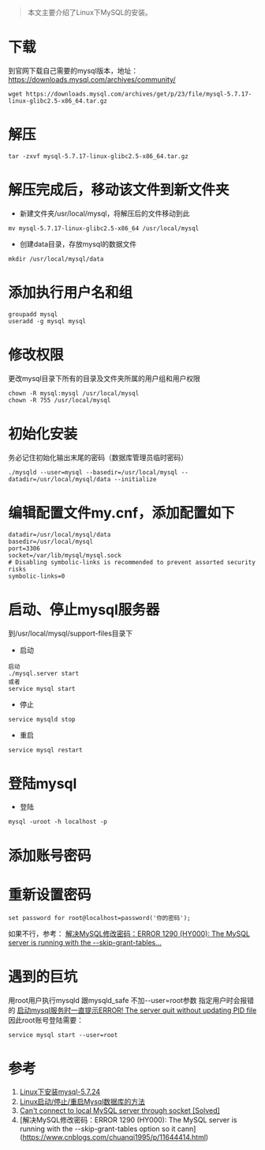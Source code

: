> 本文主要介绍了Linux下MySQL的安装。
# 下载
到官网下载自己需要的mysql版本，地址：https://downloads.mysql.com/archives/community/
```
wget https://downloads.mysql.com/archives/get/p/23/file/mysql-5.7.17-linux-glibc2.5-x86_64.tar.gz
```

# 解压
```
tar -zxvf mysql-5.7.17-linux-glibc2.5-x86_64.tar.gz
```

# 解压完成后，移动该文件到新文件夹
- 新建文件夹/usr/local/mysql，将解压后的文件移动到此
```
mv mysql-5.7.17-linux-glibc2.5-x86_64 /usr/local/mysql
```
- 创建data目录，存放mysql的数据文件
```
mkdir /usr/local/mysql/data
```

# 添加执行用户名和组
```
groupadd mysql
useradd -g mysql mysql
```

# 修改权限
更改mysql目录下所有的目录及文件夹所属的用户组和用户权限
```
chown -R mysql:mysql /usr/local/mysql
chown -R 755 /usr/local/mysql
```

# 初始化安装 
务必记住初始化输出末尾的密码（数据库管理员临时密码）
```
./mysqld --user=mysql --basedir=/usr/local/mysql --datadir=/usr/local/mysql/data --initialize
```

# 编辑配置文件my.cnf，添加配置如下
```
datadir=/usr/local/mysql/data
basedir=/usr/local/mysql
port=3306
socket=/var/lib/mysql/mysql.sock
# Disabling symbolic-links is recommended to prevent assorted security risks
symbolic-links=0
```

# 启动、停止mysql服务器
到/usr/local/mysql/support-files目录下
- 启动
```
启动
./mysql.server start
或者
service mysql start
```

- 停止
```
service mysqld stop
```

- 重启
```
service mysql restart
```

# 登陆mysql
- 登陆
```
mysql -uroot -h localhost -p
```

# 添加账号密码
# 重新设置密码
```
set password for root@localhost=password('你的密码');
```
如果不行，参考：
[解决MySQL修改密码：ERROR 1290 (HY000): The MySQL server is running with the --skip-grant-tables...](https://www.cnblogs.com/chuanqi1995/p/11644414.html)


# 遇到的巨坑
用root用户执行mysqld 跟mysqld_safe 不加--user=root参数 指定用户时会报错的
[启动mysql服务时一直提示ERROR! The server quit without updating PID file
](https://blog.csdn.net/zqin0/article/details/106444580/)
因此root账号登陆需要：
```
service mysql start --user=root
```

# 参考
1. [Linux下安装mysql-5.7.24](https://www.jianshu.com/p/276d59cbc529)
2. [Linux启动/停止/重启Mysql数据库的方法](https://www.cnblogs.com/linjiqin/p/3544472.html)
3. [Can't connect to local MySQL server through socket [Solved]](https://tableplus.com/blog/2018/08/solved-cant-connect-to-local-mysql-server-through-socket.html)
3. [解决MySQL修改密码：ERROR 1290 (HY000): The MySQL server is running with the --skip-grant-tables option so it cann]
(https://www.cnblogs.com/chuanqi1995/p/11644414.html)